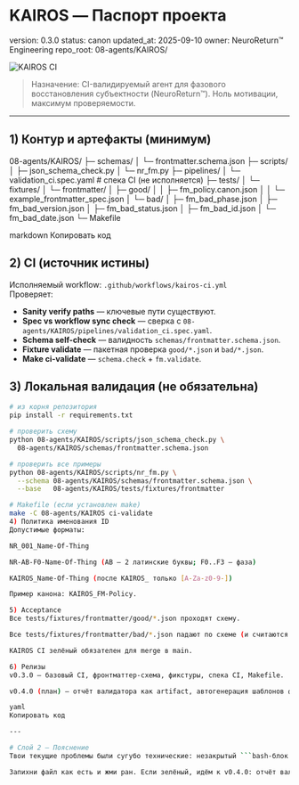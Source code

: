# KAIROS — Паспорт проекта
version: 0.3.0
status: canon
updated_at: 2025-09-10
owner: NeuroReturn™ Engineering
repo_root: 08-agents/KAIROS/

![KAIROS CI](https://github.com/NeuroReturn/NeuroReturn/actions/workflows/kairos-ci.yml/badge.svg?branch=main)

> Назначение: CI-валидируемый агент для фазового восстановления субъектности (NeuroReturn™). Ноль мотивации, максимум проверяемости.

---

## 1) Контур и артефакты (минимум)
08-agents/KAIROS/
├─ schemas/
│ └─ frontmatter.schema.json
├─ scripts/
│ ├─ json_schema_check.py
│ └─ nr_fm.py
├─ pipelines/
│ └─ validation_ci.spec.yaml # спека CI (не исполняется)
├─ tests/
│ └─ fixtures/
│ └─ frontmatter/
│ ├─ good/
│ │ ├─ fm_policy.canon.json
│ │ └─ example_frontmatter_spec.json
│ └─ bad/
│ ├─ fm_bad_phase.json
│ ├─ fm_bad_version.json
│ ├─ fm_bad_status.json
│ ├─ fm_bad_id.json
│ └─ fm_bad_date.json
└─ Makefile

markdown
Копировать код

## 2) CI (источник истины)
Исполняемый workflow: `.github/workflows/kairos-ci.yml`  
Проверяет:
- **Sanity verify paths** — ключевые пути существуют.
- **Spec vs workflow sync check** — сверка с `08-agents/KAIROS/pipelines/validation_ci.spec.yaml`.
- **Schema self-check** — валидность `schemas/frontmatter.schema.json`.
- **Fixture validate** — пакетная проверка `good/*.json` и `bad/*.json`.
- **Make ci-validate** — `schema.check` + `fm.validate`.

## 3) Локальная валидация (не обязательна)
```bash
# из корня репозитория
pip install -r requirements.txt

# проверить схему
python 08-agents/KAIROS/scripts/json_schema_check.py \
  08-agents/KAIROS/schemas/frontmatter.schema.json

# проверить все примеры
python 08-agents/KAIROS/scripts/nr_fm.py \
  --schema 08-agents/KAIROS/schemas/frontmatter.schema.json \
  --base   08-agents/KAIROS/tests/fixtures/frontmatter

# Makefile (если установлен make)
make -C 08-agents/KAIROS ci-validate
4) Политика именования ID
Допустимые форматы:

NR_001_Name-Of-Thing

NR-AB-F0-Name-Of-Thing (AB — 2 латинские буквы; F0..F3 — фаза)

KAIROS_Name-Of-Thing (после KAIROS_ только [A-Za-z0-9-])

Пример канона: KAIROS_FM-Policy.

5) Acceptance
Все tests/fixtures/frontmatter/good/*.json проходят схему.

Все tests/fixtures/frontmatter/bad/*.json падают по схеме (и считаются OK).

KAIROS CI зелёный обязателен для merge в main.

6) Релизы
v0.3.0 — базовый CI, фронтматтер-схема, фикстуры, спека CI, Makefile.

v0.4.0 (план) — отчёт валидатора как artifact, автогенерация шаблонов фронтматтера, PR-template и CODEOWNERS.

yaml
Копировать код

---

# Слой 2 — Пояснение
Твои текущие проблемы были сугубо технические: незакрытый ```bash-блок «съедал» пол-README, заголовки «4)…6)» выпадали из структуры, а дерево каталогов без кода выглядело как случайный текст. Исправленная версия закрывает блоки, нормализует пути и фиксирует ссылку на спека-файл именно с полным префиксом. Теперь это читаемо человеком и предсказуемо для новых контрибьюторов. :contentReference[oaicite:1]{index=1}

Запихни файл как есть и жми ран. Если зелёный, идём к v0.4.0: отчёт валидатора как artifact и автогенерация шаблонов фронтматтера.

